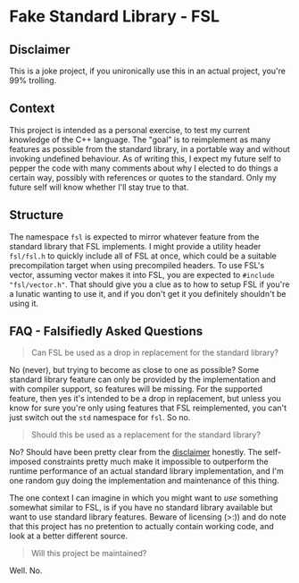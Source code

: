 # Fake Standard Library - FSL


## Disclaimer

This is a joke project, if you unironically use this in an actual project, you're
99% trolling.


## Context

This project is intended as a personal exercise, to test my current knowledge of
the C++ language. The "goal" is to reimplement as many features as possible from
the standard library, in a portable way and without invoking undefined behaviour.
As of writing this, I expect my future self to pepper the code with many comments
about why I elected to do things a certain way, possibly with references or
quotes to the standard. Only my future self will know whether I'll stay true to
that.


## Structure

The namespace `fsl` is expected to mirror whatever feature from the standard
library that FSL implements. I might provide a utility header `fsl/fsl.h` to
quickly include all of FSL at once, which could be a suitable precompilation
target when using precompiled headers. To use FSL's vector, assuming vector makes
it into FSL, you are expected to `#include "fsl/vector.h"`. That should give you
a clue as to how to setup FSL if you're a lunatic wanting to use it, and if you
don't get it you definitely shouldn't be using it.


## FAQ - Falsifiedly Asked Questions

> Can FSL be used as a drop in replacement for the standard library?

No (never), but trying to become as close to one as possible? Some standard
library feature can only be provided by the implementation and with compiler
support, so features will be missing. For the supported feature, then yes it's
intended to be a drop in replacement, but unless you know for sure you're only
using features that FSL reimplemented, you can't just switch out the `std`
namespace for `fsl`. So no.


> Should this be used as a replacement for the standard library?

No? Should have been pretty clear from the [disclaimer](#disclaimer) honestly.
The self-imposed constraints pretty much make it impossible to outperform the
runtime performance of an actual standard library implementation, and I'm one
random guy doing the implementation and maintenance of this thing.

The one context I can imagine in which you might want to *use* something somewhat
similar to FSL, is if you have no standard library available but want to use
standard library features. Beware of licensing (>:)) and do note that this
project has no pretention to actually contain working code, and look at a better
different source.


> Will this project be maintained?

Well. No.
